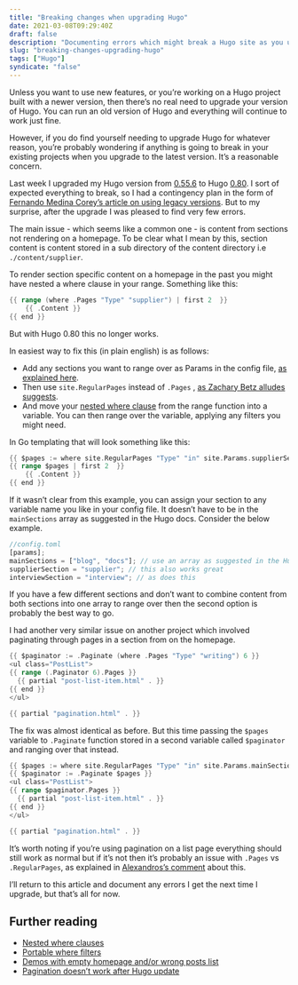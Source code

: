 ```yaml
---
title: "Breaking changes when upgrading Hugo"
date: 2021-03-08T09:29:40Z
draft: false
description: "Documenting errors which might break a Hugo site as you upgrade and the solutions to fix them."
slug: "breaking-changes-upgrading-hugo"
tags: ["Hugo"]
syndicate: "false"
---
```


Unless you want to use new features, or you’re working on a Hugo project built with a newer version, then there’s no real need to upgrade your version of Hugo. You can run an old version of Hugo and everything will continue to work just fine.

However, if you do find yourself needing to upgrade Hugo for whatever reason, you’re probably wondering if anything is going to break in your existing projects when you upgrade to the latest version. It’s a reasonable concern.

Last week I upgraded my Hugo version from [0.55.6](https://gohugo.io/news/0.55.6-relnotes/) to Hugo [0.80](https://gohugo.io/news/0.80.0-relnotes/). I sort of expected everything to break, so I had a contingency plan in the form of [Fernando Medina Corey’s article on using legacy versions](https://www.fernandomc.com/posts/brew-install-legacy-hugo-site-generator/). But to my surprise, after the upgrade I was pleased to find very few errors.

The main issue - which seems like a common one - is content from sections not rendering on a homepage. To be clear what I mean by this, section content is content stored in a sub directory of the content directory i.e `./content/supplier`.

To render section specific content on a homepage in the past you might have nested a where clause in your range. Something like this:

```go
{{ range (where .Pages "Type" "supplier") | first 2  }}
	{{ .Content }}
{{ end }}
```

But with Hugo 0.80 this no longer works.

In easiest way to fix this (in plain english) is as follows:

- Add any sections you want to range over as Params in the config file, [as explained here](https://gohugo.io/functions/where/#mainsections).
- Then use `site.RegularPages` instead of `.Pages` , [as Zachary Betz alludes suggests](https://discourse.gohugo.io/t/pagination-doesnt-work-after-hugo-update-after-a-few-months/21332/2).
- And move your [nested where clause](https://gohugo.io/functions/where/#nest-where-clauses) from the range function into a variable. You can then range over the variable, applying any filters you might need.

In Go templating that will look something like this:

```go
{{ $pages := where site.RegularPages "Type" "in" site.Params.supplierSection }}
{{ range $pages | first 2  }}
	{{ .Content }}
{{ end }}
```

If it wasn’t clear from this example, you can assign your section to any variable name you like in your config file. It doesn’t have to be in the `mainSections` array as suggested in the Hugo docs. Consider the below example.

```jsx
//config.toml
[params];
mainSections = ["blog", "docs"]; // use an array as suggested in the Hugo docs
supplierSection = "supplier"; // this also works great
interviewSection = "interview"; // as does this
```

If you have a few different sections and don’t want to combine content from both sections into one array to range over then the second option is probably the best way to go.

I had another very similar issue on another project which involved paginating through pages in a section from on the homepage.

```go
{{ $paginator := .Paginate (where .Pages "Type" "writing") 6 }}
<ul class="PostList">
{{ range (.Paginator 6).Pages }}
  {{ partial "post-list-item.html" . }}
{{ end }}
</ul>

{{ partial "pagination.html" . }}
```

The fix was almost identical as before. But this time passing the `$pages` variable to `.Paginate` function stored in a second variable called `$paginator` and ranging over that instead.

```go
{{ $pages := where site.RegularPages "Type" "in" site.Params.mainSections }}
{{ $paginator := .Paginate $pages }}
<ul class="PostList">
{{ range $paginator.Pages }}
  {{ partial "post-list-item.html" . }}
{{ end }}
</ul>

{{ partial "pagination.html" . }}
```

It’s worth noting if you’re using pagination on a list page everything should still work as normal but if it’s not then it’s probably an issue with `.Pages` vs `.RegularPages`, as explained in [Alexandros’s comment](https://github.com/gohugoio/hugoThemes/issues/682#issue-481516283) about this.

I’ll return to this article and document any errors I get the next time I upgrade, but that’s all for now.

## Further reading

- [Nested where clauses](https://gohugo.io/functions/where/#nest-where-clauses)
- [Portable where filters](https://gohugo.io/functions/where/#mainsections)
- [Demos with empty homepage and/or wrong posts list](https://github.com/gohugoio/hugoThemes/issues/682)
- [Pagination doesn’t work after Hugo update](https://discourse.gohugo.io/t/pagination-doesnt-work-after-hugo-update-after-a-few-months/21332)
